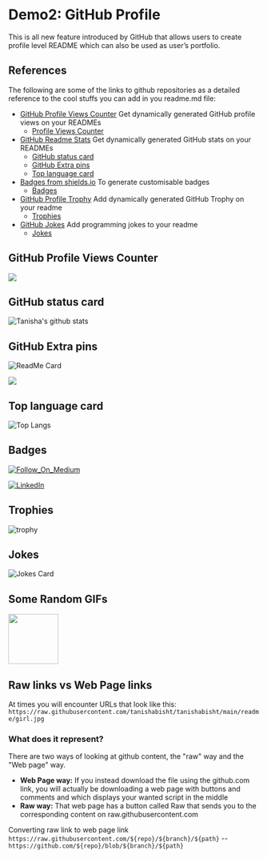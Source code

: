 # Demo2: GitHub Profile 

This is all new feature introduced by GitHub that allows users to create profile level README which can also be used as user’s portfolio.



## References

The following are some of the links to github repositories as a detailed reference to the cool stuffs you can add in you readme.md file:

- [GitHub Profile Views Counter](https://github.com/antonkomarev/github-profile-views-counter) Get dynamically generated GitHub profile views on your READMEs
  - [Profile Views Counter](https://github.com/tanishabisht/demo2/#GitHub-Profile-Views-Counter)
- [GitHub Readme Stats](https://github.com/anuraghazra/github-readme-stats#github-stats-card) Get dynamically generated GitHub stats on your READMEs
  - [GitHub status card](https://github.com/tanishabisht/demo2/#GitHub-status-card)
  - [GitHub Extra pins](https://github.com/tanishabisht/demo2/#GitHub-Extra-pins)
  - [Top language card](https://github.com/tanishabisht/demo2/#Top-language-card)
- [Badges from shields.io](https://shields.io/) To generate customisable badges
  - [Badges](https://github.com/tanishabisht/demo2/#Badges)
- [GitHub Profile Trophy](https://github.com/ryo-ma/github-profile-trophy) Add dynamically generated GitHub Trophy on your readme
  - [Trophies](https://github.com/tanishabisht/demo2/#Trophies)
- [GitHub Jokes](https://github.com/ABSphreak/readme-jokes) Add programming jokes to your readme
  - [Jokes](https://github.com/tanishabisht/demo2/#Jokes)


## GitHub Profile Views Counter
![](https://komarev.com/ghpvc/?username=tanishabisht&style=flat&color=42b883&label=WELCOME+visitor+number:)


## GitHub status card
![Tanisha's github stats](https://github-readme-stats.vercel.app/api?username=tanishabisht&show_icons=true&theme=vue)


## GitHub Extra pins
![ReadMe Card](https://github-readme-stats.vercel.app/api/pin?username=tanishabisht&repo=demo1&theme=vue)

<a href="https://github.com/anuraghazra/github-readme-stats">
  <img align="center" src="https://github-readme-stats.vercel.app/api/pin/?username=anuraghazra&repo=github-readme-stats&theme=vue" />
</a>


## Top language card
![Top Langs](https://github-readme-stats.vercel.app/api/top-langs/?username=tanishabisht&layout=compact&theme=vue)


## Badges

[![Follow_On_Medium](https://img.shields.io/badge/Follow_On_Medium-Tanisha_Bisht-green.svg)](https://medium.com/@tanisha.bisht2020)

[![LinkedIn](https://img.shields.io/badge/Connect_On_LinkedIn-Tanisha_Bisht-blue.svg?style=flat)](https://www.linkedin.com/in/tanisha-bisht-17542a192/)


## Trophies
![trophy](https://github-profile-trophy.vercel.app/?username=tanishabisht&theme=vue&row=2&column=3&margin-w=15&margin-h=15)


## Jokes
![Jokes Card](https://readme-jokes.vercel.app/api)


## Some Random GIFs
<img src='https://user-images.githubusercontent.com/5713670/87202985-820dcb80-c2b6-11ea-9f56-7ec461c497c3.gif' width='100"'>


## Raw links vs Web Page links
At times you will encounter URLs that look like this: 
`https://raw.githubusercontent.com/tanishabisht/tanishabisht/main/readme/girl.jpg`

### What does it represent?
There are two ways of looking at github content, the "raw" way and the "Web page" way.
- **Web Page way:** If you instead download the file using the github.com link, you will actually be downloading a web page with buttons and comments and which displays your wanted script in the middle
- **Raw way:**  That web page has a button called Raw that sends you to the corresponding content on raw.githubusercontent.com

Converting raw link to web page link <br/>
`https://raw.githubusercontent.com/${repo}/${branch}/${path}` -- `https://github.com/${repo}/blob/${branch}/${path}`
